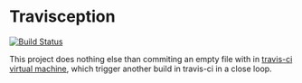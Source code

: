 # Travisception
[![Build Status](https://travis-ci.org/show0k/travisception.svg)](https://travis-ci.org/show0k/travisception)

This project does nothing else than commiting an empty file with in [travis-ci virtual machine](https://travis-ci.org/show0k/travisception), which trigger another build in travis-ci in a close loop.
